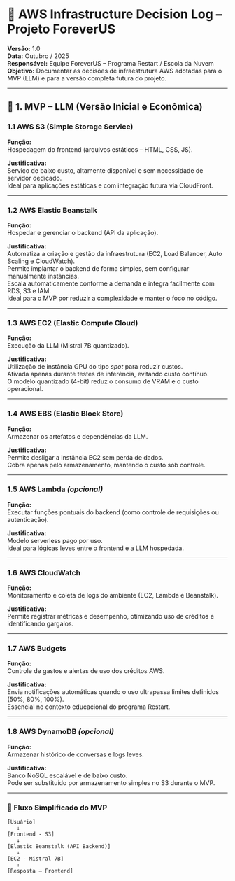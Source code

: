 # 🧠 AWS Infrastructure Decision Log – Projeto ForeverUS

**Versão:** 1.0  
**Data:** Outubro / 2025  
**Responsável:** Equipe ForeverUS – Programa Restart / Escola da Nuvem  
**Objetivo:** Documentar as decisões de infraestrutura AWS adotadas para o MVP (LLM) e para a versão completa futura do projeto.

---

## 🔹 1. MVP – LLM (Versão Inicial e Econômica)

### 1.1 AWS S3 (Simple Storage Service)
**Função:**  
Hospedagem do frontend (arquivos estáticos – HTML, CSS, JS).  

**Justificativa:**  
Serviço de baixo custo, altamente disponível e sem necessidade de servidor dedicado.  
Ideal para aplicações estáticas e com integração futura via CloudFront.

---

### 1.2 AWS Elastic Beanstalk
**Função:**  
Hospedar e gerenciar o backend (API da aplicação).  

**Justificativa:**  
Automatiza a criação e gestão da infraestrutura (EC2, Load Balancer, Auto Scaling e CloudWatch).  
Permite implantar o backend de forma simples, sem configurar manualmente instâncias.  
Escala automaticamente conforme a demanda e integra facilmente com RDS, S3 e IAM.  
Ideal para o MVP por reduzir a complexidade e manter o foco no código.

---

### 1.3 AWS EC2 (Elastic Compute Cloud)
**Função:**  
Execução da LLM (Mistral 7B quantizado).  

**Justificativa:**  
Utilização de instância GPU do tipo *spot* para reduzir custos.  
Ativada apenas durante testes de inferência, evitando custo contínuo.  
O modelo quantizado (4-bit) reduz o consumo de VRAM e o custo operacional.

---

### 1.4 AWS EBS (Elastic Block Store)
**Função:**  
Armazenar os artefatos e dependências da LLM.  

**Justificativa:**  
Permite desligar a instância EC2 sem perda de dados.  
Cobra apenas pelo armazenamento, mantendo o custo sob controle.

---

### 1.5 AWS Lambda *(opcional)*
**Função:**  
Executar funções pontuais do backend (como controle de requisições ou autenticação).  

**Justificativa:**  
Modelo serverless pago por uso.  
Ideal para lógicas leves entre o frontend e a LLM hospedada.

---

### 1.6 AWS CloudWatch
**Função:**  
Monitoramento e coleta de logs do ambiente (EC2, Lambda e Beanstalk).  

**Justificativa:**  
Permite registrar métricas e desempenho, otimizando uso de créditos e identificando gargalos.

---

### 1.7 AWS Budgets
**Função:**  
Controle de gastos e alertas de uso dos créditos AWS.  

**Justificativa:**  
Envia notificações automáticas quando o uso ultrapassa limites definidos (50%, 80%, 100%).  
Essencial no contexto educacional do programa Restart.

---

### 1.8 AWS DynamoDB *(opcional)*
**Função:**  
Armazenar histórico de conversas e logs leves.  

**Justificativa:**  
Banco NoSQL escalável e de baixo custo.  
Pode ser substituído por armazenamento simples no S3 durante o MVP.

---

### 🔸 Fluxo Simplificado do MVP
```text
[Usuário]
   ↓
[Frontend - S3]
   ↓
[Elastic Beanstalk (API Backend)]
   ↓
[EC2 - Mistral 7B]
   ↓
[Resposta → Frontend]
